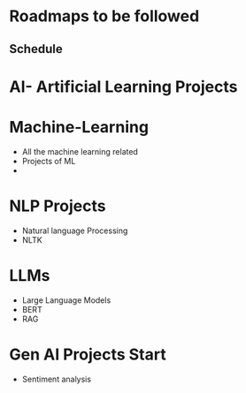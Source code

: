 # Roadmaps to be followed
## Schedule
# AI- Artificial Learning Projects
# Machine-Learning
- All the machine learning related 
- Projects of ML
- 
# NLP Projects
- Natural language Processing
- NLTK
  
  
# LLMs
- Large Language Models
- BERT
- RAG
# Gen AI Projects Start
- Sentiment analysis
  
